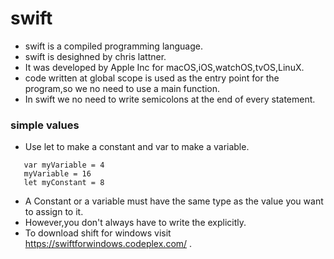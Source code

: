 # swift
* swift is a compiled programming language.
* swift is desighned by chris lattner.
* It was developed by Apple Inc for macOS,iOS,watchOS,tvOS,LinuX.
* code written at global scope is used as the entry point for the program,so we no need to use a main function.
* In swift we no need to write semicolons at the end of every statement.
### simple values
* Use let to make a constant and var to make a variable.
```
   var myVariable = 4
   myVariable = 16
   let myConstant = 8
   ```
* A Constant or a variable must have the same type as the value you want to assign to it.
* However,you don't always have to write the explicitly.    
* To download shift for windows visit https://swiftforwindows.codeplex.com/ .

